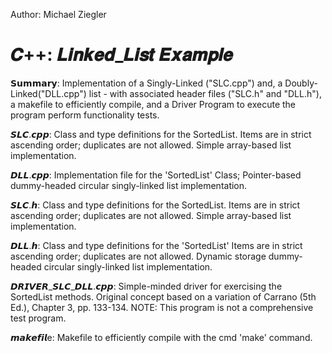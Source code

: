 Author: Michael Ziegler 
# 𝑪++: 𝑳𝒊𝒏𝒌𝒆𝒅_𝑳𝒊𝒔𝒕 𝑬𝒙𝒂𝒎𝒑𝒍𝒆
𝗦𝘂𝗺𝗺𝗮𝗿𝘆: Implementation of a Singly-Linked ("SLC.cpp") and, a Doubly-Linked("DLL.cpp") list - with associated header files ("SLC.h" and "DLL.h"), a makefile to efficiently compile, and a Driver Program to execute the program perform functionality tests. 

𝙎𝙇𝘾.𝙘𝙥𝙥: Class and type definitions for the SortedList. Items are in strict ascending order; duplicates are not allowed.  Simple array-based list implementation.

𝘿𝙇𝙇.𝙘𝙥𝙥: Implementation file for the 'SortedList' Class; Pointer-based dummy-headed circular singly-linked list implementation.

𝙎𝙇𝘾.𝙝: Class and type definitions for the SortedList. Items are in strict ascending order; duplicates are not allowed. Simple array-based list implementation.

𝘿𝙇𝙇.𝙝: Class and type definitions for the 'SortedList' Items are in strict ascending order; duplicates are not allowed. Dynamic storage dummy-headed circular singly-linked list implementation.

𝘿𝙍𝙄𝙑𝙀𝙍_𝙎𝙇𝘾_𝘿𝙇𝙇.𝙘𝙥𝙥: Simple-minded driver for exercising the SortedList methods. Original concept based on a variation of Carrano (5th Ed.), Chapter 3, pp. 133-134.  NOTE: This program is not a comprehensive test program.

𝙢𝙖𝙠𝙚𝙛𝙞𝙡e: Makefile to efficiently compile with the cmd 'make' command.
